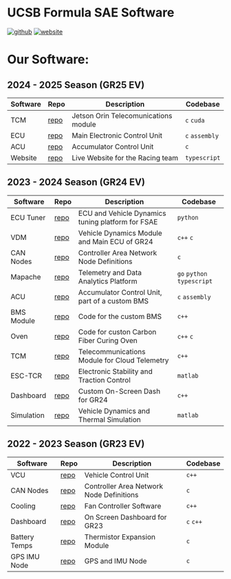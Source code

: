 # UCSB Formula SAE Software

[![github](https://img.shields.io/badge/GitHub-100000?style=for-the-badge&logo=github&logoColor=white)](https://github.com/Gaucho-Racing)
[![website](https://img.shields.io/badge/website-000000?style=for-the-badge&logo=About.me&logoColor=white
)](https://gauchoracing.com)


# Our Software:

## 2024 - 2025 Season (GR25 EV)
Software | Repo | Description | Codebase
--- | --- | --- | ---
TCM | [repo](https://github.com/Gaucho-Racing/TCM-25) | Jetson Orin Telecomunications module | `c` `cuda`
ECU | [repo](https://github.com/Gaucho-Racing/ECU-25) | Main Electronic Control Unit | `c` `assembly`
ACU | [repo](https://github.com/Gaucho-Racing/ACU2025) | Accumulator Control Unit | `c`
Website | [repo](https://github.com/Gaucho-Racing/Website) | Live Website for the Racing team | `typescript`

## 2023 - 2024 Season (GR24 EV)

Software | Repo | Description | Codebase
--- | --- | --- | ---
ECU Tuner | [repo](https://github.com/Gaucho-Racing/ECU-TUNING) | ECU and Vehicle Dynamics tuning platform for FSAE | `python`
VDM | [repo](https://github.com/Gaucho-Racing/VDM-2024) | Vehicle Dynamics Module and Main ECU of GR24 | `c++` `c`
CAN Nodes | [repo](https://github.com/Gaucho-Racing/GR24_CAN) | Controller Area Network Node Definitions | `c` 
Mapache | [repo](https://github.com/Gaucho-Racing/Mapache) | Telemetry and Data Analytics Platform | `go` `python` `typescript`
ACU | [repo](https://github.com/Gaucho-Racing/ACU2024) | Accumulator Control Unit, part of a custom BMS | `c` `assembly`
BMS Module | [repo](https://github.com/Gaucho-Racing/GR24-BMS-Module) | Code for the custom BMS | `c++`
Oven | [repo](https://github.com/Gaucho-Racing/oven) | Code for custon Carbon Fiber Curing Oven | `c++` `c`
TCM | [repo](https://github.com/Gaucho-Racing/Full-TCM) | Telecommunications Module for Cloud Telemetry | `c++`
ESC-TCR | [repo](https://github.com/Gaucho-Racing/ESC-TCR) | Electronic Stability and Traction Control | `matlab`
Dashboard | [repo](https://github.com/Gaucho-Racing/Dashboard_24) | Custom On-Screen Dash for GR24 | `c++` 
Simulation | [repo](https://github.com/Gaucho-Racing/GR24Dynamics) | Vehicle Dynamics and Thermal Simulation | `matlab`


## 2022 - 2023 Season (GR23 EV)

Software | Repo | Description | Codebase 
--- | --- | --- | ---
VCU | [repo](https://github.com/Gaucho-Racing/VCU) | Vehicle Control Unit | `c++`
CAN Nodes | [repo](https://github.com/Gaucho-Racing/CAN-work) | Controller Area Network Node Definitions | `c`
Cooling | [repo](https://github.com/Gaucho-Racing/Fan-Controller) | Fan Controller Software | `c++`
Dashboard | [repo](https://github.com/Gaucho-Racing/Dash_-fun) | On Screen Dashboard for GR23 | `c` `c++`
Battery Temps | [repo](https://github.com/Gaucho-Racing/Thermistor-Expansion-Module) | Thermistor Expansion Module | `c`
GPS IMU Node | [repo](https://github.com/Gaucho-Racing/GPS-IMU-Node) | GPS and IMU Node | `c`

